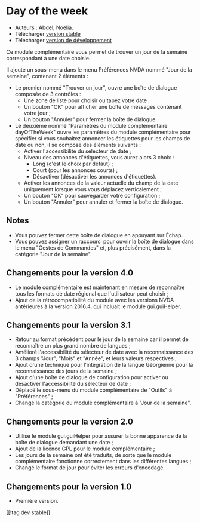 # Day of the week #

*	 Auteurs : Abdel, Noelia.
*	 Télécharger [version stable][1]
*	 Télécharger [version de développement][2]

Ce module complémentaire vous permet de trouver un jour de la semaine
correspondant à une date choisie.

Il ajoute un sous-menu dans le menu Préférences NVDA nommé "Jour de la
semaine", contenant 2 éléments :


*	Le premier nommé "Trouver un jour", ouvre une boîte de dialogue composée de 3 contrôles :
	*	Une zone de liste pour choisir ou tapez votre date ;
	*	Un bouton "OK" pour afficher une boîte de messages contenant votre jour ;
	*	Un bouton "Annuler" pour fermer la boîte de dialogue.
*	Le deuxième nommé "Paramètres du module complémentaire dayOfTheWeek" ouvre les paramètres du module complémentaire pour spécifier si vous souhaitez annoncer les étiquettes pour les champs de date ou non, il se compose des éléments suivants :
	*	Activer l'accessibilité du sélecteur de date ;
	*	Niveau des annonces d'étiquettes, vous aurez alors 3 choix :
		*	Long (c'est le choix par défaut) ;
		*	Court (pour les annonces courts) ;
		*	Désactiver (désactiver les annonces d'étiquettes).
	*	Activer les annonces de la valeur actuelle du champ de la date uniquement lorsque vous vous déplacez verticalement ;
	*	Un bouton "OK" pour sauvegarder votre configuration ;
	*	Un bouton "Annuler" pour annuler et fermer la boîte de dialogue.


## Notes ##

*	 Vous pouvez fermer cette boîte de dialogue en appuyant sur Échap.
*	 Vous pouvez assigner un raccourci pour ouvrir la boîte de dialogue dans
   le menu "Gestes de Commandes" et, plus précisément, dans la catégorie
   "Jour de la semaine".

## Changements pour la version 4.0 ##

*	 Le module complémentaire est maintenant en mesure de reconnaître tous les
   formats de date régional que l'utilisateur peut choisir ;
*	 Ajout de la rétrocompatibilité du module avec les versions NVDA
   antérieures à la version 2016.4, qui incluait le module gui.guiHelper.

## Changements pour la version 3.1 ##

*	 Retour au format précédent pour le jour de la semaine car il permet de
   reconnaître un plus grand nombre de langues ;
*	 Amélioré l'accessibilité du sélecteur de date avec la reconnaissance des
   3 champs "Jour", "Mois" et "Année", et leurs valeurs respectives ;
*	 Ajout d'une technique pour l'intégration de la langue Géorgienne pour la
   reconnaissance des jours de la semaine ;
*	 Ajout d'une boîte de dialogue de configuration pour activer ou désactiver
   l'accessibilité du sélecteur de date ;
*	 Déplacé le sous-menu du module complémentaire de "Outils" à "Préférences"
   ;
*	 Changé la catégorie du module complémentaire à "Jour de la semaine".

## Changements pour la version 2.0 ##

*	 Utilisé le module gui.guiHelper pour assurer la bonne apparence de la
   boîte de dialogue demandant une date ;
*	 Ajout de la licence GPL pour le module complémentaire ;
*	 Les jours de la semaine ont été traduits, de sorte que le module
   complémentaire fonctionne correctement dans les différentes langues ;
*	 Changé le format de jour pour éviter les erreurs d'encodage.

## Changements pour la version 1.0 ##

*	 Première version.

[[!tag dev stable]]

[1]: https://addons.nvda-project.org/files/get.php?file=dw

[2]: https://addons.nvda-project.org/files/get.php?file=dw-dev
